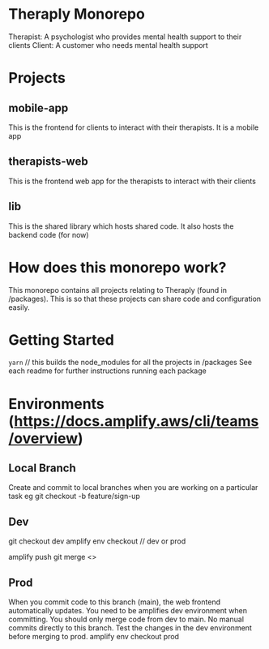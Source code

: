 # Theraply Monorepo
Therapist: A psychologist who provides mental health support to their clients
Client: A customer who needs mental health support

# Projects
## mobile-app
This is the frontend for clients to interact with their therapists. It is a mobile app
## therapists-web
This is the frontend web app for the therapists to interact with their clients
## lib
This is the shared library which hosts shared code. It also hosts the backend code (for now)

# How does this monorepo work?
This monorepo contains all projects relating to Theraply (found in /packages). This is so that these projects can share code
and configuration easily.

# Getting Started
`yarn` // this builds the node_modules for all the projects in /packages
See each readme for further instructions running each package

# Environments (https://docs.amplify.aws/cli/teams/overview)
## Local Branch
Create and commit to local branches when you are working on a particular task
eg git checkout -b feature/sign-up

## Dev
git checkout dev
amplify env checkout <env> // dev or prod

amplify push
git merge <>


## Prod
When you commit code to this branch (main), the web frontend automatically updates. You need to be amplifies dev environment when committing. You should only merge code from dev to main. No manual commits directly to this branch.
Test the changes in the dev environment before merging to prod.
amplify env checkout prod